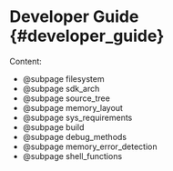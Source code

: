 Developer Guide	{#developer_guide}
==========

Content:

- @subpage filesystem
- @subpage sdk_arch
- @subpage source_tree
- @subpage memory_layout
- @subpage sys_requirements
- @subpage build
- @subpage debug_methods
- @subpage memory_error_detection
- @subpage shell_functions
